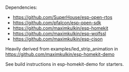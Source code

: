 Dependencies:

- https://github.com/SuperHouse/esp-open-rtos
- https://github.com/pfalcon/esp-open-sdk
- https://github.com/maximkulkin/esp-homekit
- https://github.com/maximkulkin/esp-wolfssl
- https://github.com/maximkulkin/esp-cjson

Heavily derived from examples/led_strip_animation in https://github.com/maximkulkin/esp-homekit-demo

See build instructions in esp-homekit-demo for starters.

